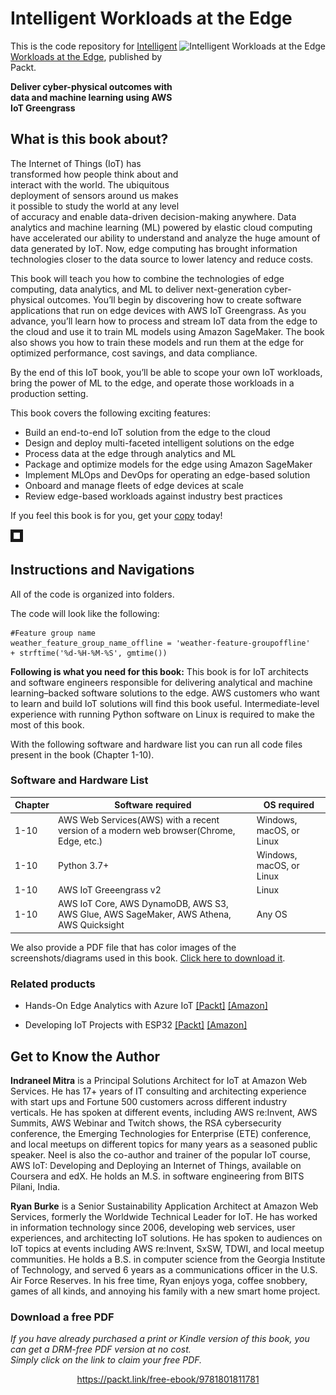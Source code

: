 


# Intelligent Workloads at the Edge

<a href="https://www.packtpub.com/product/intelligent-workloads-at-the-edge/9781801811781"><img src="https://static.packt-cdn.com/products/9781801811781/cover/smaller" alt="Intelligent Workloads at the Edge" height="256px" align="right"></a>

This is the code repository for [Intelligent Workloads at the Edge](https://www.packtpub.com/product/intelligent-workloads-at-the-edge/9781801811781), published by Packt.

**Deliver cyber-physical outcomes with data and machine learning using AWS IoT Greengrass**

## What is this book about?

The Internet of Things (IoT) has transformed how people think about and interact with the world. The ubiquitous deployment of sensors around us makes it possible to study the world at any level of accuracy and enable data-driven decision-making anywhere. Data analytics and machine learning (ML) powered by elastic cloud computing have accelerated our ability to understand and analyze the huge amount of data generated by IoT. Now, edge computing has brought information technologies closer to the data source to lower latency and reduce costs.

This book will teach you how to combine the technologies of edge computing, data analytics, and ML to deliver next-generation cyber-physical outcomes. You’ll begin by discovering how to create software applications that run on edge devices with AWS IoT Greengrass. As you advance, you’ll learn how to process and stream IoT data from the edge to the cloud and use it to train ML models using Amazon SageMaker. The book also shows you how to train these models and run them at the edge for optimized performance, cost savings, and data compliance.

By the end of this IoT book, you’ll be able to scope your own IoT workloads, bring the power of ML to the edge, and operate those workloads in a production setting.

This book covers the following exciting features: 
* Build an end-to-end IoT solution from the edge to the cloud
* Design and deploy multi-faceted intelligent solutions on the edge
* Process data at the edge through analytics and ML
* Package and optimize models for the edge using Amazon SageMaker
* Implement MLOps and DevOps for operating an edge-based solution
* Onboard and manage fleets of edge devices at scale
* Review edge-based workloads against industry best practices

If you feel this book is for you, get your [copy](https://www.amazon.in/Intelligent-Workloads-Edge-cyber-physical-Greengrass/dp/1801811784/ref=sr_1_1?crid=1FU61JEO2SR67&keywords=intelligent+workloads+at+the+edge&qid=1641362812&sprefix=Intelligent+Workloads+at+the+Edge%2Caps%2C221&sr=8-1) today!

<a href="https://www.packtpub.com/product/intelligent-workloads-at-the-edge/9781801811781"><img src="https://raw.githubusercontent.com/PacktPublishing/GitHub/master/GitHub.png" alt="https://www.packtpub.com/" border="5" /></a>

## Instructions and Navigations
All of the code is organized into folders.

The code will look like the following:
```
#Feature group name
weather_feature_group_name_offline = 'weather-feature-groupoffline'
+ strftime('%d-%H-%M-%S', gmtime())
```
**Following is what you need for this book:**
This book is for IoT architects and software engineers responsible for delivering analytical and machine learning–backed software solutions to the edge. AWS customers who want to learn and build IoT solutions will find this book useful. Intermediate-level experience with running Python software on Linux is required to make the most of this book.

With the following software and hardware list you can run all code files present in the book (Chapter 1-10).

### Software and Hardware List

| Chapter  | Software required                                                                    | OS required                        |
| -------- | -------------------------------------------------------------------------------------| -----------------------------------|
|  	1-10	   |   	AWS Web Services(AWS) with a recent version of a modern web browser(Chrome, Edge, etc.)                         |  Windows, macOS, or Linux |
|  	1-10	   |   	Python 3.7+                         | Windows, macOS, or Linux |
|  	1-10	   |   	AWS IoT Greeengrass v2                         |  Linux |
|  	1-10	   |   	AWS IoT Core, AWS DynamoDB, AWS S3, AWS Glue, AWS SageMaker, AWS Athena, AWS Quicksight                         | Any OS |

We also provide a PDF file that has color images of the screenshots/diagrams used in this book. [Click here to download it](https://static.packt-cdn.com/downloads/9781801811781_ColorImages.pdf).

### Related products <Other books you may enjoy>
* Hands-On Edge Analytics with Azure IoT  [[Packt]](https://www.packtpub.com/product/hands-on-edge-analytics-with-azure-iot/9781838829902) [[Amazon]](https://www.amazon.in/Hands-Edge-Analytics-Azure-IoT/dp/1838829903/ref=sr_1_1?crid=2ZA0D5DFS2U95&keywords=Hands-On+Edge+Analytics+with+Azure+IoT&qid=1641363369&sprefix=hands-on+edge+analytics+with+azure+iot%2Caps%2C253&sr=8-1)
  
* Developing IoT Projects with ESP32  [[Packt]](https://www.packtpub.com/product/developing-iot-projects-with-esp32/9781838641160) [[Amazon]](https://www.amazon.in/Developing-IoT-Projects-ESP32-inexpensive/dp/1838641165/ref=sr_1_1?crid=2WRFORFKPPD1&keywords=Developing+IoT+Projects+with+ESP32&qid=1641363649&sprefix=developing+iot+projects+with+esp32%2Caps%2C264&sr=8-1)
  
## Get to Know the Author
**Indraneel Mitra** is a Principal Solutions Architect for IoT at Amazon Web Services. He has 17+ years of IT consulting and architecting experience with start ups and Fortune 500 customers across different industry verticals. He has spoken at different events, including AWS re:Invent, AWS Summits, AWS Webinar and Twitch shows, the RSA cybersecurity conference, the Emerging Technologies for Enterprise (ETE) conference, and local meetups on different topics for many years as a seasoned public speaker. Neel is also the co-author and trainer of the popular IoT course, AWS IoT: Developing and Deploying an Internet of Things, available on Coursera and edX. He holds an M.S. in software engineering from BITS Pilani, India.
 
**Ryan Burke** is a Senior Sustainability Application Architect at Amazon Web Services, formerly the Worldwide Technical Leader for IoT. He has worked in information technology since 2006, developing web services, user experiences, and architecting IoT solutions. He has spoken to audiences on IoT topics at events including AWS re:Invent, SxSW, TDWI, and local meetup communities. He holds a B.S. in computer science from the Georgia Institute of Technology, and served 6 years as a communications officer in the U.S. Air Force Reserves. In his free time, Ryan enjoys yoga, coffee snobbery, games of all kinds, and annoying his family with a new smart home project.
### Download a free PDF

 <i>If you have already purchased a print or Kindle version of this book, you can get a DRM-free PDF version at no cost.<br>Simply click on the link to claim your free PDF.</i>
<p align="center"> <a href="https://packt.link/free-ebook/9781801811781">https://packt.link/free-ebook/9781801811781 </a> </p>